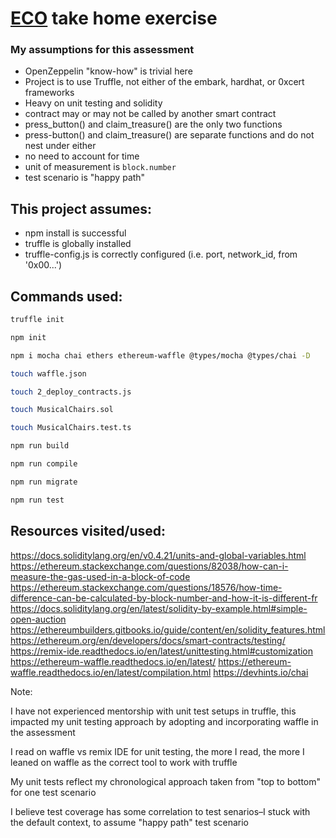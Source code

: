 # [ECO](https://eco.com/) take home exercise 

### My assumptions for this assessment
- OpenZeppelin "know-how" is trivial here
- Project is to use Truffle, not either of the embark, hardhat, or 0xcert frameworks
- Heavy on unit testing and solidity
- contract may or may not be called by another smart contract
- press_button() and claim_treasure() are the only two functions
- press-button() and claim_treasure() are separate functions and do not nest under either
- no need to account for time
- unit of measurement is `block.number`
- test scenario is "happy path"

## This project assumes:

- npm install is successful
- truffle is globally installed
- truffle-config.js is correctly configured (i.e. port, network_id, from '0x00...')

## Commands used:
```sh
truffle init

npm init

npm i mocha chai ethers ethereum-waffle @types/mocha @types/chai -D

touch waffle.json

touch 2_deploy_contracts.js

touch MusicalChairs.sol

touch MusicalChairs.test.ts

npm run build

npm run compile

npm run migrate

npm run test

```

## Resources visited/used:
https://docs.soliditylang.org/en/v0.4.21/units-and-global-variables.html
https://ethereum.stackexchange.com/questions/82038/how-can-i-measure-the-gas-used-in-a-block-of-code
https://ethereum.stackexchange.com/questions/18576/how-time-difference-can-be-calculated-by-block-number-and-how-it-is-different-fr
https://docs.soliditylang.org/en/latest/solidity-by-example.html#simple-open-auction
https://ethereumbuilders.gitbooks.io/guide/content/en/solidity_features.html
https://ethereum.org/en/developers/docs/smart-contracts/testing/
https://remix-ide.readthedocs.io/en/latest/unittesting.html#customization
https://ethereum-waffle.readthedocs.io/en/latest/
https://ethereum-waffle.readthedocs.io/en/latest/compilation.html
https://devhints.io/chai


Note: 

I have not experienced mentorship with unit test setups in truffle, this impacted my unit testing approach by adopting and incorporating waffle in the assessment

I read on waffle vs remix IDE for unit testing, the more I read, the more I leaned on waffle as the correct tool to work with truffle

My unit tests reflect my chronological approach taken from "top to bottom" for one test scenario

I believe test coverage has some correlation to test senarios–I stuck with the default context, to assume "happy path" test scenario